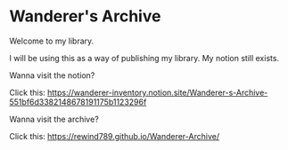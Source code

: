 # Wanderer's Archive
Welcome to my library. 

I will be using this as a way of publishing my library. My notion still exists.

Wanna visit the notion?

Click this: https://wanderer-inventory.notion.site/Wanderer-s-Archive-551bf6d3382148678191175b1123296f

Wanna visit the archive?

Click this: https://rewind789.github.io/Wanderer-Archive/
